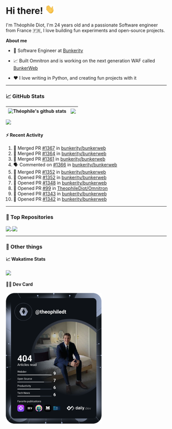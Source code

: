 # Hi there! <img src="./wave.gif" width="30px" height="30px" />

I'm Théophile Diot, I'm 24 years old and a passionate Software engineer from France 🇫🇷, I love building fun experiments and open-source projects.

**About me**

- 💼 Software Engineer at [Bunkerity](https://www.bunkerity.com/)

- 📈 Built Omnitron and is working on the next generation WAF called [BunkerWeb](https://www.bunkerweb.io)

- ❤️ I love writing in Python, and creating fun projects with it

---

### 📈 GitHub Stats

| <img align="center" src="https://github-readme-stats.vercel.app/api?username=TheophileDiot&show_icons=true&include_all_commits=true&theme=algolia&hide_border=true&rank_icon=github" alt="Théophile's github stats" /> | <img align="center" src="https://github-readme-stats.vercel.app/api/top-langs/?username=TheophileDiot&layout=compact&theme=algolia&hide_border=true" /> |
| ---------------------------------------------------------------------------------------------------------------------------------------------------------------------------------------------------------------------- | ------------------------------------------------------------------------------------------------------------------------------------------------------- |

![](https://github-readme-activity-graph.vercel.app/graph?username=TheophileDiot&theme=tokyo-night)

#### :zap: Recent Activity

<!--START_SECTION:activity-->
1. 🎉 Merged PR [#1367](https://github.com/bunkerity/bunkerweb/pull/1367) in [bunkerity/bunkerweb](https://github.com/bunkerity/bunkerweb)
2. 🎉 Merged PR [#1364](https://github.com/bunkerity/bunkerweb/pull/1364) in [bunkerity/bunkerweb](https://github.com/bunkerity/bunkerweb)
3. 🎉 Merged PR [#1361](https://github.com/bunkerity/bunkerweb/pull/1361) in [bunkerity/bunkerweb](https://github.com/bunkerity/bunkerweb)
4. 🗣 Commented on [#1366](https://github.com/bunkerity/bunkerweb/issues/1366#issuecomment-2242551629) in [bunkerity/bunkerweb](https://github.com/bunkerity/bunkerweb)
5. 🎉 Merged PR [#1352](https://github.com/bunkerity/bunkerweb/pull/1352) in [bunkerity/bunkerweb](https://github.com/bunkerity/bunkerweb)
6. 💪 Opened PR [#1352](https://github.com/bunkerity/bunkerweb/pull/1352) in [bunkerity/bunkerweb](https://github.com/bunkerity/bunkerweb)
7. 💪 Opened PR [#1348](https://github.com/bunkerity/bunkerweb/pull/1348) in [bunkerity/bunkerweb](https://github.com/bunkerity/bunkerweb)
8. 💪 Opened PR [#99](https://github.com/TheophileDiot/Omnitron/pull/99) in [TheophileDiot/Omnitron](https://github.com/TheophileDiot/Omnitron)
9. 💪 Opened PR [#1343](https://github.com/bunkerity/bunkerweb/pull/1343) in [bunkerity/bunkerweb](https://github.com/bunkerity/bunkerweb)
10. 💪 Opened PR [#1342](https://github.com/bunkerity/bunkerweb/pull/1342) in [bunkerity/bunkerweb](https://github.com/bunkerity/bunkerweb)
<!--END_SECTION:activity-->

---

### 🔧 Top Repositories

<a href="https://github.com/bunkerity/bunkerweb">
  <img align="center" src="https://github-readme-stats.vercel.app/api/pin/?username=Bunkerity&repo=bunkerweb&theme=algolia" />
</a>
<a href="https://github.com/TheophileDiot/Omnitron">
  <img align="center" src="https://github-readme-stats.vercel.app/api/pin/?username=TheophileDiot&repo=Omnitron&theme=algolia" />
</a>

---

### 🎉 Other things

#### 📈 Wakatime Stats

<a href="https://wakatime.com/@theophile_bunkerity">
  <img align="center" src="https://github-readme-stats.vercel.app/api/wakatime?username=3aa5ce41-c253-43d9-8441-a721e446a45f&layout=compact&theme=algolia" />
</a>

#### 👨‍💻 Dev Card

<a href="https://app.daily.dev/TheophileDt">
  <img src="./devcard.svg" width="300" alt="Théophile Diot's Dev Card"/>
</a>
